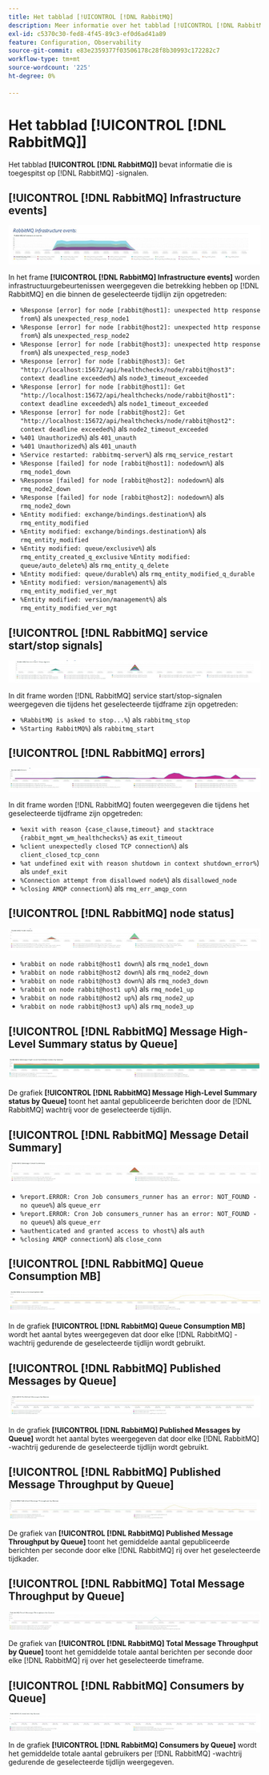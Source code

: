```yaml
---
title: Het tabblad [!UICONTROL [!DNL RabbitMQ]
description: Meer informatie over het tabblad [!UICONTROL [!DNL RabbitMQ] ] van  [!DNL Observation for Adobe Commerce] .
exl-id: c5370c30-fed8-4f45-89c3-ef0d6ad41a89
feature: Configuration, Observability
source-git-commit: e83e2359377f03506178c28f8b30993c172282c7
workflow-type: tm+mt
source-wordcount: '225'
ht-degree: 0%

---
```


# Het tabblad [!UICONTROL [!DNL RabbitMQ]]

Het tabblad **[!UICONTROL [!DNL RabbitMQ]]** bevat informatie die is toegespitst op [!DNL RabbitMQ] -signalen.

## [!UICONTROL [!DNL RabbitMQ] Infrastructure events]

![[!DNL RabbitMQ] Infrastructuurgebeurtenissen ](../../assets/tools/observation-for-adobe-commerce/rabbitmq-tab-1.jpeg)

In het frame **[!UICONTROL [!DNL RabbitMQ] Infrastructure events]** worden infrastructuurgebeurtenissen weergegeven die betrekking hebben op [!DNL RabbitMQ] en die binnen de geselecteerde tijdlijn zijn opgetreden:

* `%Response [error] for node [rabbit@host1]: unexpected http response from%`) als `unexpected_resp_node1`
* `%Response [error] for node [rabbit@host2]: unexpected http response from%`) als `unexpected_resp_node2`
* `%Response [error] for node [rabbit@host3]: unexpected http response from%`) als `unexpected_resp_node3`
* `%Response [error] for node [rabbit@host3]: Get "http://localhost:15672/api/healthchecks/node/rabbit@host3": context deadline exceeded%`) als `node3_timeout_exceeded`
* `%Response [error] for node [rabbit@host1]: Get "http://localhost:15672/api/healthchecks/node/rabbit@host1": context deadline exceeded%`) als `node1_timeout_exceeded`
* `%Response [error] for node [rabbit@host2]: Get "http://localhost:15672/api/healthchecks/node/rabbit@host2": context deadline exceeded%`) als `node2_timeout_exceeded`
* `%401 Unauthorized%`) als `401_unauth`
* `%401 Unauthorized%`) als `401_unauth`
* `%Service restarted: rabbitmq-server%`) als `rmq_service_restart`
* `%Response [failed] for node [rabbit@host1]: nodedown%`) als `rmq_node1_down`
* `%Response [failed] for node [rabbit@host2]: nodedown%`) als `rmq_node2_down`
* `%Response [failed] for node [rabbit@host2]: nodedown%`) als `rmq_node2_down`
* `%Entity modified: exchange/bindings.destination%`) als `rmq_entity_modified`
* `%Entity modified: exchange/bindings.destination%`) als `rmq_entity_modified`
* `%Entity modified: queue/exclusive%`) als `rmq_entity_created_q_exclusive` `%Entity modified: queue/auto_delete%`) als `rmq_entity_q_delete`
* `%Entity modified: queue/durable%`) als `rmq_entity_modified_q_durable`
* `%Entity modified: version/management%`) als `rmq_entity_modified_ver_mgt`
* `%Entity modified: version/management%`) als `rmq_entity_modified_ver_mgt`

## [!UICONTROL [!DNL RabbitMQ] service start/stop signals]

![[!DNL RabbitMQ] servicestartsignalen/stopsignalen ](../../assets/tools/observation-for-adobe-commerce/rabbitmq-tab-2.jpeg)

In dit frame worden [!DNL RabbitMQ] service start/stop-signalen weergegeven die tijdens het geselecteerde tijdframe zijn opgetreden:

* `%RabbitMQ is asked to stop...%`) als `rabbitmq_stop`
* `%Starting RabbitMQ%`) als `rabbitmq_start`

## [!UICONTROL [!DNL RabbitMQ] errors]

![[!DNL RabbitMQ] errors ](../../assets/tools/observation-for-adobe-commerce/rabbitmq-tab-3.jpeg)

In dit frame worden [!DNL RabbitMQ] fouten weergegeven die tijdens het geselecteerde tijdframe zijn opgetreden:

* `%exit with reason {case_clause,timeout} and stacktrace {rabbit_mgmt_wm_healthchecks%}` as `exit_timeout`
* `%client unexpectedly closed TCP connection%`) als `client_closed_tcp_conn`
* `%at undefined exit with reason shutdown in context shutdown_error%`) als `undef_exit`
* `%Connection attempt from disallowed node%`) als `disallowed_node`
* `%closing AMQP connection%`) als `rmq_err_amqp_conn`

## [!UICONTROL [!DNL RabbitMQ] node status]

![[!DNL RabbitMQ] node status ](../../assets/tools/observation-for-adobe-commerce/rabbitmq-tab-4.jpeg)

* `%rabbit on node rabbit@host1 down%`) als `rmq_node1_down`
* `%rabbit on node rabbit@host2 down%`) als `rmq_node2_down`
* `%rabbit on node rabbit@host3 down%`) als `rmq_node3_down`
* `%rabbit on node rabbit@host1 up%`) als `rmq_node1_up`
* `%rabbit on node rabbit@host2 up%`) als `rmq_node2_up`
* `%rabbit on node rabbit@host3 up%`) als `rmq_node3_up`

## [!UICONTROL [!DNL RabbitMQ] Message High-Level Summary status by Queue]

![[!DNL RabbitMQ] Samenvattingsstatus op hoog niveau van het bericht door Rij ](../../assets/tools/observation-for-adobe-commerce/rabbitmq-tab-5.jpeg)

De grafiek **[!UICONTROL [!DNL RabbitMQ] Message High-Level Summary status by Queue]** toont het aantal gepubliceerde berichten door de [!DNL RabbitMQ] wachtrij voor de geselecteerde tijdlijn.

## [!UICONTROL [!DNL RabbitMQ] Message Detail Summary]

![[!DNL RabbitMQ] Overzicht van berichtdetails ](../../assets/tools/observation-for-adobe-commerce/rabbitmq-tab-6.jpeg)

* `%report.ERROR: Cron Job consumers_runner has an error: NOT_FOUND - no queue%`) als `queue_err`
* `%report.ERROR: Cron Job consumers_runner has an error: NOT_FOUND - no queue%`) als `queue_err`
* `%authenticated and granted access to vhost%`) als `auth`
* `%closing AMQP connection%`) als `close_conn`

## [!UICONTROL [!DNL RabbitMQ] Queue Consumption MB]

![[!DNL RabbitMQ] Wachtrijverbruik MB ](../../assets/tools/observation-for-adobe-commerce/rabbitmq-tab-7.jpeg)

In de grafiek **[!UICONTROL [!DNL RabbitMQ] Queue Consumption MB]** wordt het aantal bytes weergegeven dat door elke [!DNL RabbitMQ] -wachtrij gedurende de geselecteerde tijdlijn wordt gebruikt.

## [!UICONTROL [!DNL RabbitMQ] Published Messages by Queue]

![[!DNL RabbitMQ] Gepubliceerde Berichten door Rij ](../../assets/tools/observation-for-adobe-commerce/rabbitmq-tab-8.jpeg)

In de grafiek **[!UICONTROL [!DNL RabbitMQ] Published Messages by Queue]** wordt het aantal bytes weergegeven dat door elke [!DNL RabbitMQ] -wachtrij gedurende de geselecteerde tijdlijn wordt gebruikt.

## [!UICONTROL [!DNL RabbitMQ] Published Message Throughput by Queue]

![[!DNL RabbitMQ] Gepubliceerde Doorvoer van Bericht door Rij ](../../assets/tools/observation-for-adobe-commerce/rabbitmq-tab-9.jpeg)

De grafiek van **[!UICONTROL [!DNL RabbitMQ] Published Message Throughput by Queue]** toont het gemiddelde aantal gepubliceerde berichten per seconde door elke [!DNL RabbitMQ] rij over het geselecteerde tijdkader.

## [!UICONTROL [!DNL RabbitMQ] Total Message Throughput by Queue]

![[!DNL RabbitMQ] Totale Doorvoer van Bericht door Rij ](../../assets/tools/observation-for-adobe-commerce/rabbitmq-tab-10.jpeg)

De grafiek van **[!UICONTROL [!DNL RabbitMQ] Total Message Throughput by Queue]** toont het gemiddelde totale aantal berichten per seconde door elke [!DNL RabbitMQ] rij over het geselecteerde timeframe.

## [!UICONTROL [!DNL RabbitMQ] Consumers by Queue]

![[!DNL RabbitMQ] Consumenten door Wachtrij ](../../assets/tools/observation-for-adobe-commerce/rabbitmq-tab-11.jpeg)

In de grafiek **[!UICONTROL [!DNL RabbitMQ] Consumers by Queue]** wordt het gemiddelde totale aantal gebruikers per [!DNL RabbitMQ] -wachtrij gedurende de geselecteerde tijdlijn weergegeven.
